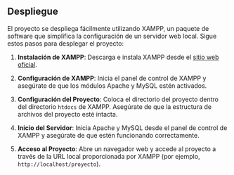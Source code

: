 ## Despliegue

El proyecto se despliega fácilmente utilizando XAMPP, un paquete de software que simplifica la configuración de un servidor web local. Sigue estos pasos para desplegar el proyecto:

1. **Instalación de XAMPP**: Descarga e instala XAMPP desde el [sitio web oficial](https://www.apachefriends.org/index.html).

2. **Configuración de XAMPP**: Inicia el panel de control de XAMPP y asegúrate de que los módulos Apache y MySQL estén activados.

3. **Configuración del Proyecto**: Coloca el directorio del proyecto dentro del directorio `htdocs` de XAMPP. Asegúrate de que la estructura de archivos del proyecto esté intacta.

4. **Inicio del Servidor**: Inicia Apache y MySQL desde el panel de control de XAMPP y asegúrate de que estén funcionando correctamente.

5. **Acceso al Proyecto**: Abre un navegador web y accede al proyecto a través de la URL local proporcionada por XAMPP (por ejemplo, `http://localhost/proyecto`).
